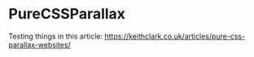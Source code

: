# PureCSSParallax
Testing things in this article: https://keithclark.co.uk/articles/pure-css-parallax-websites/
